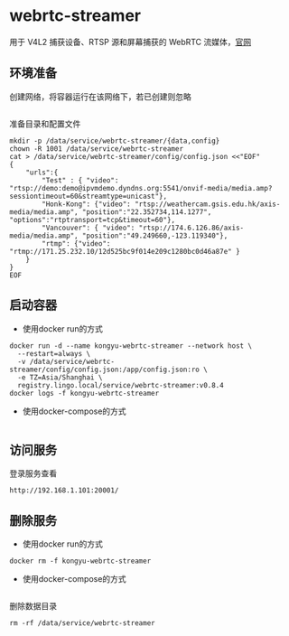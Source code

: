 # webrtc-streamer

用于 V4L2 捕获设备、RTSP 源和屏幕捕获的 WebRTC 流媒体，[官网](https://github.com/mpromonet/webrtc-streamer)



## 环境准备

创建网络，将容器运行在该网络下，若已创建则忽略

```
```

准备目录和配置文件

```
mkdir -p /data/service/webrtc-streamer/{data,config}
chown -R 1001 /data/service/webrtc-streamer
cat > /data/service/webrtc-streamer/config/config.json <<"EOF"
{
    "urls":{       
        "Test" : { "video": "rtsp://demo:demo@ipvmdemo.dyndns.org:5541/onvif-media/media.amp?sessiontimeout=60&streamtype=unicast"},
        "Honk-Kong": {"video": "rtsp://weathercam.gsis.edu.hk/axis-media/media.amp", "position":"22.352734,114.1277", "options":"rtptransport=tcp&timeout=60"},
        "Vancouver": { "video": "rtsp://174.6.126.86/axis-media/media.amp", "position":"49.249660,-123.119340"},
        "rtmp": {"video": "rtmp://171.25.232.10/12d525bc9f014e209c1280bc0d46a87e" }
    }
}
EOF
```



## 启动容器

- 使用docker run的方式


```
docker run -d --name kongyu-webrtc-streamer --network host \
  --restart=always \
  -v /data/service/webrtc-streamer/config/config.json:/app/config.json:ro \
  -e TZ=Asia/Shanghai \
  registry.lingo.local/service/webrtc-streamer:v0.8.4
docker logs -f kongyu-webrtc-streamer
```

- 使用docker-compose的方式


```

```



## 访问服务

登录服务查看

```
http://192.168.1.101:20001/
```



## 删除服务

- 使用docker run的方式


```
docker rm -f kongyu-webrtc-streamer
```

- 使用docker-compose的方式


```

```

删除数据目录

```
rm -rf /data/service/webrtc-streamer
```

